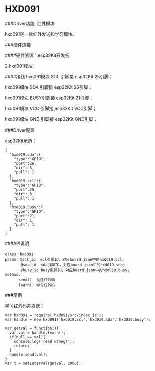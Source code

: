 # HXD091


###Driver功能: 红外模块

hxd091是一款红外发送和学习模块。


###硬件连接

####硬件资源
1.esp32Kit开发板

2.hxd091模块;

####接线
 hxd091模块 SCL 引脚接 esp32Kit 25引脚；
 
 hxd091模块 SDA 引脚接 esp32Kit 26引脚；
 
 hxd091模块 BUSY引脚接 esp32Kit 21引脚；
 
 hxd091模块 VCC 引脚接 esp32Kit VCC引脚；
 
 hxd091模块 GND 引脚接 esp32Kit GND引脚；
 
###Driver配置

esp32Kit示范：

```
{
  "hxd019.sda":{
    "type":"GPIO",
    "port":26,
    "dir": 3,
    "pull": 1
  },
  "hxd019.scl":{
    "type":"GPIO",
    "port":25,
    "dir": 3,
    "pull": 1
  },
  "hxd019.busy":{
    "type":"GPIO",
    "port":21,
    "dir": 1,
    "pull": 1
  }
}

```

###API说明
```
class：hxd091
param：@scl_id  scl引脚ID，对应board.json中的hxd019.scl;
       @sda_id  sda引脚ID，对应board.json中的hxd019.sda;
       @busy_id busy引脚ID，对应board.json中的hxd019.busy;
method:
      send()  发送红外码
      learn() 学习红外码
```

###示例

学习红外码并发送：

```
var hxd091 = require('hxd091/src/index.js');
var handle = new hxd091('hxd019.scl','hxd019.sda','hxd019.busy');

var getVal = function(){
  var val = handle.learn();
  if(null == val){
    console.log('read wrong!');
    return;
  }
  handle.send(val);
}
var t = setInterval(getVal, 2000);

```